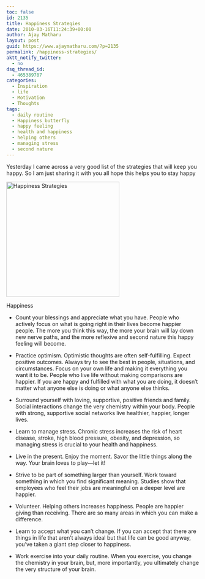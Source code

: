 ```yaml
---
toc: false
id: 2135
title: Happiness Strategies
date: 2010-03-16T11:24:39+00:00
author: Ajay Matharu
layout: post
guid: https://www.ajaymatharu.com/?p=2135
permalink: /happiness-strategies/
aktt_notify_twitter:
  - no
dsq_thread_id:
  - 465389707
categories:
  - Inspiration
  - life
  - Motivation
  - Thoughts
tags:
  - daily routine
  - Happiness butterfly
  - happy feeling
  - health and happiness
  - helping others
  - managing stress
  - second nature
---
```

Yesterday I came across a very good list of the strategies that will keep you happy. So I am just sharing it with you all hope this helps you to stay happy 

<div id="attachment_2136" style="width: 305px" class="wp-caption aligncenter">
  <img class="size-medium wp-image-2136" title="Happiness Strategies" src="https://blog.ajaymatharu.com/wp-content/uploads/2010/03/happiness-strategies-295x300.jpg" alt="Happiness Strategies" width="295" height="300" />
  
  <p class="wp-caption-text">
    Happiness
  </p>
</div>

  * Count your blessings and appreciate what you have. People who actively focus on what is going right in their lives become happier people. The more you think this way, the more your brain will lay down new nerve paths, and the more reflexive and second nature this happy feeling will become.

  * Practice optimism. Optimistic thoughts are often self-fulfilling. Expect positive outcomes. Always try to see the best in people, situations, and circumstances. Focus on your own life and making it everything you want it to be. People who live life without making comparisons are happier. If you are happy and fulfilled with what you are doing, it doesn’t matter what anyone else is doing or what anyone else thinks.

  * Surround yourself with loving, supportive, positive friends and family. Social interactions change the very chemistry within your body. People with strong, supportive social networks live healthier, happier, longer lives.

  * Learn to manage stress. Chronic stress increases the risk of heart disease, stroke, high blood pressure, obesity, and depression, so managing stress is crucial to your health and happiness.

  * Live in the present. Enjoy the moment. Savor the little things along the way. Your brain loves to play—let it!

  * Strive to be part of something larger than yourself. Work toward something in which you find significant meaning. Studies show that employees who feel their jobs are meaningful on a deeper level are happier.

  * Volunteer. Helping others increases happiness. People are happier giving than receiving. There are so many areas in which you can make a difference.

  * Learn to accept what you can’t change. If you can accept that there are things in life that aren’t always ideal but that life can be good anyway, you’ve taken a giant step closer to happiness.

  * Work exercise into your daily routine. When you exercise, you change the chemistry in your brain, but, more importantly, you ultimately change the very structure of your brain.
